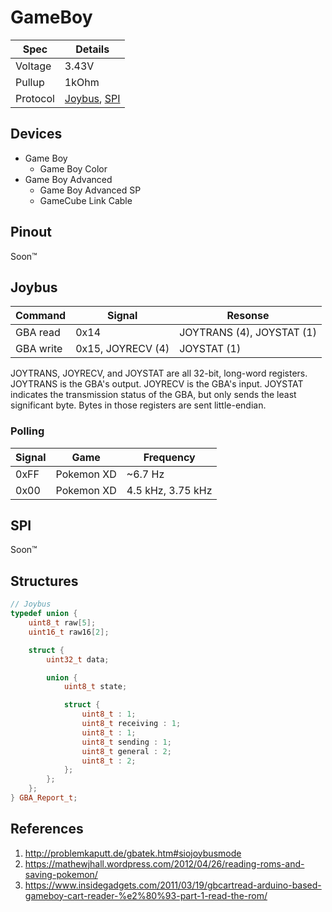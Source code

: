 # GameBoy

Spec | Details
--- | ---
Voltage | 3.43V
Pullup | 1kOhm
Protocol | [Joybus](./Joybus), [SPI](https://en.wikipedia.org/wiki/Serial_Peripheral_Interface)

## Devices

- Game Boy
  - Game Boy Color
- Game Boy Advanced
  - Game Boy Advanced SP
  - GameCube Link Cable

## Pinout

Soon&trade;

## Joybus

Command | Signal | Resonse
--- | --- | ---
GBA read | 0x14 | JOYTRANS (4), JOYSTAT (1)
GBA write | 0x15, JOYRECV (4) | JOYSTAT (1)

JOYTRANS, JOYRECV, and JOYSTAT are all 32-bit, long-word registers. JOYTRANS is the GBA's output. JOYRECV is the GBA's input. JOYSTAT indicates the transmission status of the GBA, but only sends the least significant byte. Bytes in those registers are sent little-endian.

### Polling

Signal | Game | Frequency
--- | --- | ---
0xFF | Pokemon XD | ~6.7 Hz
0x00 | Pokemon XD | 4.5 kHz, 3.75 kHz

## SPI

Soon&trade;

## Structures

```C++
// Joybus
typedef union {
    uint8_t raw[5];
    uint16_t raw16[2];

    struct {
        uint32_t data;

        union {
            uint8_t state;

            struct {
                uint8_t : 1;
                uint8_t receiving : 1;
                uint8_t : 1;
                uint8_t sending : 1;
                uint8_t general : 2;
                uint8_t : 2;
            };
        };
    };
} GBA_Report_t;
```

## References

1. <http://problemkaputt.de/gbatek.htm#siojoybusmode>
2. <https://mathewjhall.wordpress.com/2012/04/26/reading-roms-and-saving-pokemon/>
3. <https://www.insidegadgets.com/2011/03/19/gbcartread-arduino-based-gameboy-cart-reader-%e2%80%93-part-1-read-the-rom/>
